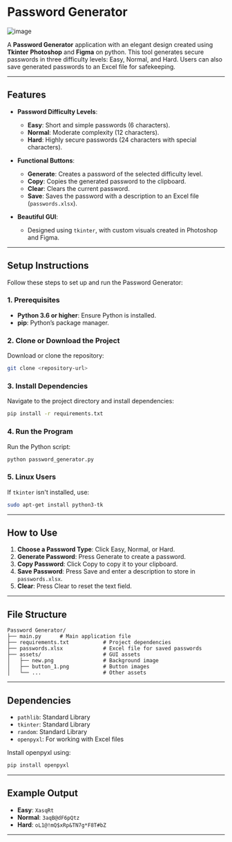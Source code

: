 # Password Generator
![image](https://github.com/user-attachments/assets/15ec2556-daad-4cc0-8c1a-f6c098e510a7)

A **Password Generator** application with an elegant design created using **Tkinter** **Photoshop** and **Figma** on python. This tool generates secure passwords in three difficulty levels: Easy, Normal, and Hard. Users can also save generated passwords to an Excel file for safekeeping.

---

## Features

- **Password Difficulty Levels**:
  - **Easy**: Short and simple passwords (6 characters).
  - **Normal**: Moderate complexity (12 characters).
  - **Hard**: Highly secure passwords (24 characters with special characters).

- **Functional Buttons**:
  - **Generate**: Creates a password of the selected difficulty level.
  - **Copy**: Copies the generated password to the clipboard.
  - **Clear**: Clears the current password.
  - **Save**: Saves the password with a description to an Excel file (`passwords.xlsx`).

- **Beautiful GUI**:
  - Designed using `tkinter`, with custom visuals created in Photoshop and Figma.

---

## Setup Instructions

Follow these steps to set up and run the Password Generator:

### 1. Prerequisites
- **Python 3.6 or higher**: Ensure Python is installed.
- **pip**: Python’s package manager.

### 2. Clone or Download the Project
Download or clone the repository:

```bash
git clone <repository-url>
```

### 3. Install Dependencies
Navigate to the project directory and install dependencies:

```bash
pip install -r requirements.txt
```

### 4. Run the Program
Run the Python script:

```bash
python password_generator.py
```

### 5. Linux Users
If `tkinter` isn't installed, use:

```bash
sudo apt-get install python3-tk
```

---

## How to Use

1. **Choose a Password Type**: Click Easy, Normal, or Hard.
2. **Generate Password**: Press Generate to create a password.
3. **Copy Password**: Click Copy to copy it to your clipboard.
4. **Save Password**: Press Save and enter a description to store in `passwords.xlsx`.
5. **Clear**: Press Clear to reset the text field.

---

## File Structure

```
Password Generator/
├── main.py      # Main application file
├── requirements.txt           # Project dependencies
├── passwords.xlsx             # Excel file for saved passwords
├── assets/                    # GUI assets
│   ├── new.png                # Background image
│   ├── button_1.png           # Button images
│   └── ...                    # Other assets
```

---

## Dependencies

- `pathlib`: Standard Library
- `tkinter`: Standard Library
- `random`: Standard Library
- `openpyxl`: For working with Excel files

Install openpyxl using:

```bash
pip install openpyxl
```

---

## Example Output

- **Easy**: `XasqRt`
- **Normal**: `3aqB@dF6pQtz`
- **Hard**: `oL1@!mQ$xRp&TN7g*F8T#bZ`

---

